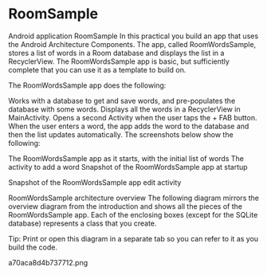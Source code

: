 # RoomSample
Android application RoomSample
In this practical you build an app that uses the Android Architecture Components. The app, called RoomWordsSample, stores a list of words in a Room database and displays the list in a RecyclerView. The RoomWordsSample app is basic, but sufficiently complete that you can use it as a template to build on.

The RoomWordsSample app does the following:

Works with a database to get and save words, and pre-populates the database with some words.
Displays all the words in a RecyclerView in MainActivity.
Opens a second Activity when the user taps the + FAB button. When the user enters a word, the app adds the word to the database and then the list updates automatically.
The screenshots below show the following:

The RoomWordsSample app as it starts, with the initial list of words
The activity to add a word
Snapshot of the RoomWordsSample app at startup 

Snapshot of the RoomWordsSample app edit activity 

RoomWordsSample architecture overview
The following diagram mirrors the overview diagram from the introduction and shows all the pieces of the RoomWordsSample app. Each of the enclosing boxes (except for the SQLite database) represents a class that you create.

Tip: Print or open this diagram in a separate tab so you can refer to it as you build the code.

a70aca8d4b737712.png
